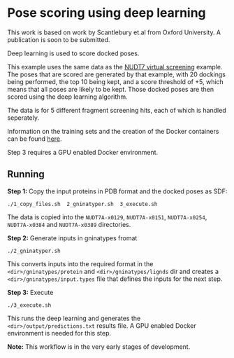 # Pose scoring using deep learning

This work is based on work by Scantlebury et.al from Oxford University.
A publication is soon to be submitted.

Deep learning is used to score docked poses.

This example uses the same data as the [NUDT7 virtual screening](../vscreening) example.
The poses that are scored are generated by that example, with 20 dockings being performed,
the top 10 being kept, and a score threshold of +5, which means that all poses are likely
to be kept. Those docked poses are then scored using the deep learning algorithm.

The data is for 5 different fragment screening hits, each of which is handled seperately. 

Information on the training sets and the creation of the Docker containers can be found
[here](https://github.com/InformaticsMatters/dls-deep/tree/ubuntu).

Step 3 requires a GPU enabled Docker environment.  

## Running

**Step 1:** Copy the input proteins in PDB format and the docked poses as SDF:
```
./1_copy_files.sh  2_gninatyper.sh  3_execute.sh 
```
The data is copied into the `NUDT7A-x0129`, `NUDT7A-x0151`, `NUDT7A-x0254`, `NUDT7A-x0384` and `NUDT7A-x0389`
directories. 

**Step 2:** Generate inputs in gninatypes fromat
```
./2_gninatyper.sh
```
This converts inputs into the required format in the `<dir>/gninatypes/protein` and `<dir>/gninatypes/lignds` dir
and creates a `<dir>/gninatypes/input.types` file that defines the inputs for the next step.

**Step 3:** Execute
```
./3_execute.sh 
```
This runs the deep learning and generates the `<dir>/output/predictions.txt` results file.
A GPU enabled Docker environment is needed for this step.

**Note:** This workflow is in the very early stages of development.